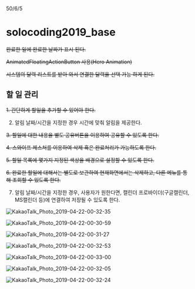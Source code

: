 50/6/5

# solocoding2019_base
~~완료한 일에 완료한 날짜가 표시 된다.~~

~~AnimatedFloatingActionButton 사용(Hero Animation)~~

~~시스템의 달력 리스트를 받아 와서 연결한 달력을 선택 가능 하게 된다.~~

## 할 일 관리
~~1. 간단하게 할일을 추가할 수 있어야 한다.~~

2. 알림 날짜/시간을 지정한 경우 시간에 맞춰 알림을 제공한다.

~~3. 할일에 대한 내용을 별도 공유버튼을 이용하여 공유할 수 있도록 한다.~~

~~4. 스와이프 제스처를 이용하여 삭제 혹은 완료처리가 가능하도록 한다.~~

~~5. 할일 목록에 몇가지 지정된 색상을 배경으로 설정할 수 있도록 한다.~~

~~6. 완료한 할일에 대해서는 별도로 보관하여 현재화면에서는 삭제하고, 다른 메뉴를 통해 조회할 수 있도록 한다.~~

7. 알림 날짜/시간을 지정한 경우, 사용자가 원한다면, 캘린더 프로바이더(구글캘린더, MS캘린더 등)에 연결하여 저장될 수 있도록 한다.

![KakaoTalk_Photo_2019-04-22-00-32-35](https://user-images.githubusercontent.com/37387742/56472581-1d8d0380-649b-11e9-84f1-af933a2c9d59.jpeg)

![KakaoTalk_Photo_2019-04-22-00-30-59](https://user-images.githubusercontent.com/37387742/56472586-34335a80-649b-11e9-820c-99cbfb402aec.jpeg)

![KakaoTalk_Photo_2019-04-22-00-31-27](https://user-images.githubusercontent.com/37387742/56472589-401f1c80-649b-11e9-93dd-a86b1b61f9f6.jpeg)


![KakaoTalk_Photo_2019-04-22-00-32-53](https://user-images.githubusercontent.com/37387742/56472599-51682900-649b-11e9-91ce-a98d0e3ebcd6.jpeg)

![KakaoTalk_Photo_2019-04-22-00-33-00](https://user-images.githubusercontent.com/37387742/56472602-5dec8180-649b-11e9-93a9-74f637e42af9.jpeg)

![KakaoTalk_Photo_2019-04-22-00-32-05](https://user-images.githubusercontent.com/37387742/56472607-6a70da00-649b-11e9-87a3-3d47df69c85c.jpeg)

![KakaoTalk_Photo_2019-04-22-00-32-24](https://user-images.githubusercontent.com/37387742/56472610-778dc900-649b-11e9-86d0-3bdf0f0a0bd7.jpeg)
